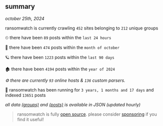 
## summary
_october 25th, 2024_

ransomwatch is currently crawling `452` sites belonging to `212` unique groups

⏲ there have been `89` posts within the `last 24 hours`

🦈 there have been `474` posts within the `month of october`

🪐 there have been `1223` posts within the `last 90 days`

🏚 there have been `4194` posts within the `year of 2024`

_⚙️ there are currently `93` online hosts & `136` custom parsers._

🦕 ransomwatch has been running for `3 years, 1 months and 17 days` and indexed `13651` posts

_all data  [(groups)](http://ransomwhat.telemetry.ltd/groups) and [(posts)](http://ransomwhat.telemetry.ltd/posts) is available in JSON (updated hourly)_

> ransomwatch is fully [open source](https://github.com/joshhighet/ransomwatch#ransomwatch--). please consider [sponsoring](https://github.com/sponsors/joshhighet) if you find it useful!

